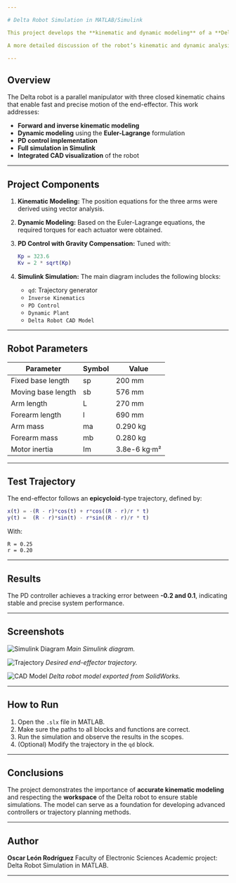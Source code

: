 ```yaml
---

# Delta Robot Simulation in MATLAB/Simulink

This project develops the **kinematic and dynamic modeling** of a **Delta-type parallel robot**, implemented in **MATLAB/Simulink**. It includes a PD controller with gravity compensation and a visual simulation of the CAD model exported from SolidWorks.

A more detailed discussion of the robot’s kinematic and dynamic analysis can be found in the accompanying **report.pdf** file.

---
```


## Overview

The Delta robot is a parallel manipulator with three closed kinematic chains that enable fast and precise motion of the end-effector.
This work addresses:

* **Forward and inverse kinematic modeling**
* **Dynamic modeling** using the **Euler-Lagrange** formulation
* **PD control implementation**
* **Full simulation in Simulink**
* **Integrated CAD visualization** of the robot

---

## Project Components

1. **Kinematic Modeling:**
   The position equations for the three arms were derived using vector analysis.

2. **Dynamic Modeling:**
   Based on the Euler-Lagrange equations, the required torques for each actuator were obtained.

3. **PD Control with Gravity Compensation:**
   Tuned with:

   ```matlab
   Kp = 323.6
   Kv = 2 * sqrt(Kp)
   ```

4. **Simulink Simulation:**
   The main diagram includes the following blocks:

   * `qd`: Trajectory generator
   * `Inverse Kinematics`
   * `PD Control`
   * `Dynamic Plant`
   * `Delta Robot CAD Model`

---

## Robot Parameters

| Parameter          | Symbol | Value        |
| ------------------ | ------ | ------------ |
| Fixed base length  | sp     | 200 mm       |
| Moving base length | sb     | 576 mm       |
| Arm length         | L      | 270 mm       |
| Forearm length     | l      | 690 mm       |
| Arm mass           | ma     | 0.290 kg     |
| Forearm mass       | mb     | 0.280 kg     |
| Motor inertia      | Im     | 3.8e-6 kg·m² |

---

## Test Trajectory

The end-effector follows an **epicycloid**-type trajectory, defined by:

```matlab
x(t) = -(R - r)*cos(t) + r*cos((R - r)/r * t)
y(t) =  (R - r)*sin(t) - r*sin((R - r)/r * t)
```

With:

```
R = 0.25
r = 0.20
```

---

## Results

The PD controller achieves a tracking error between **-0.2 and 0.1**, indicating stable and precise system performance.

---

## Screenshots

![Simulink Diagram](https://github.com/user-attachments/assets/d77ba514-0a82-44c0-9e8a-6b062497a93f)
*Main Simulink diagram.*

![Trajectory](https://github.com/user-attachments/assets/d2cb34ff-b8c9-4c68-a940-472ad529c82b)
*Desired end-effector trajectory.*

![CAD Model](https://github.com/user-attachments/assets/bf9889e6-be89-4df7-a88f-987926fd284a)
*Delta robot model exported from SolidWorks.*

---

## How to Run

1. Open the `.slx` file in MATLAB.
2. Make sure the paths to all blocks and functions are correct.
3. Run the simulation and observe the results in the scopes.
4. (Optional) Modify the trajectory in the `qd` block.

---

## Conclusions

The project demonstrates the importance of **accurate kinematic modeling** and respecting the **workspace** of the Delta robot to ensure stable simulations.
The model can serve as a foundation for developing advanced controllers or trajectory planning methods.

---

## Author

**Oscar León Rodríguez**
Faculty of Electronic Sciences
Academic project: Delta Robot Simulation in MATLAB.

---
